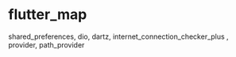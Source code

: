 # flutter_map

shared_preferences, dio, dartz, internet_connection_checker_plus , provider, path_provider
